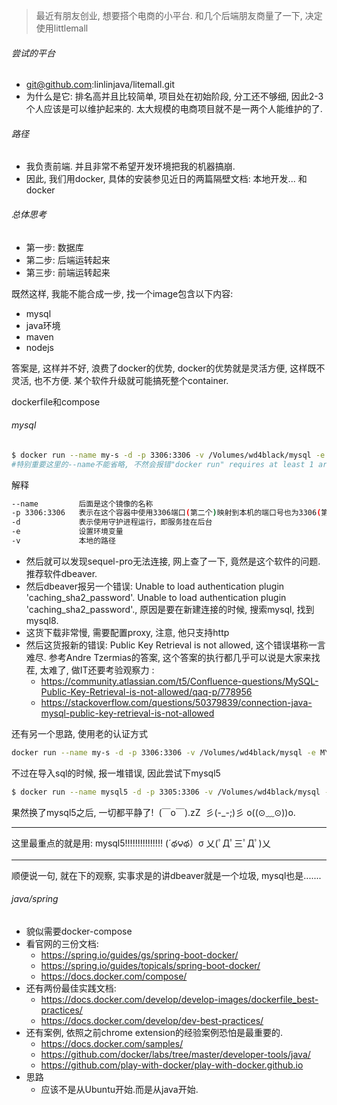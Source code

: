 > 最近有朋友创业, 想要搭个电商的小平台. 和几个后端朋友商量了一下, 决定使用littlemall

###### 尝试的平台

- git@github.com:linlinjava/litemall.git
- 为什么是它: 排名高并且比较简单, 项目处在初始阶段, 分工还不够细, 因此2-3个人应该是可以维护起来的. 太大规模的电商项目就不是一两个人能维护的了.

###### 路径

- 我负责前端. 并且非常不希望开发环境把我的机器搞崩.
- 因此, 我们用docker, 具体的安装参见近日的两篇隔壁文档: 本地开发... 和docker

###### 总体思考

- 第一步: 数据库
- 第二步: 后端运转起来
- 第三步: 前端运转起来

既然这样, 我能不能合成一步, 找一个image包含以下内容:

- mysql
- java环境
- maven
- nodejs

答案是, 这样并不好, 浪费了docker的优势, docker的优势就是灵活方便, 这样既不灵活, 也不方便. 某个软件升级就可能搞死整个container.

dockerfile和compose

###### mysql

```sh
$ docker run --name my-s -d -p 3306:3306 -v /Volumes/wd4black/mysql -e MYSQL_ROOT_PASSWORD=root mysql
#特别重要这里的--name不能省略, 不然会报错"docker run" requires at least 1 argument.
```

解释

```sh
--name         后面是这个镜像的名称
-p 3306:3306   表示在这个容器中使用3306端口(第二个)映射到本机的端口号也为3306(第一个)
-d             表示使用守护进程运行，即服务挂在后台
-e             设置环境变量
-v             本地的路径 
```

- 然后就可以发现sequel-pro无法连接, 网上查了一下, 竟然是这个软件的问题. 推荐软件dbeaver.
- 然后dbeaver报另一个错误:  Unable to load authentication plugin 'caching_sha2_password'. Unable to load authentication plugin 'caching_sha2_password'., 原因是要在新建连接的时候, 搜索mysql, 找到mysql8.
- 这货下载非常慢, 需要配置proxy, 注意, 他只支持http
- 然后这货报新的错误: Public Key Retrieval is not allowed, 这个错误堪称一言难尽. 参考Andre Tzermias的答案, 这个答案的执行都几乎可以说是大家来找茬, 太难了, 做IT还要考验观察力 : 
  - https://community.atlassian.com/t5/Confluence-questions/MySQL-Public-Key-Retrieval-is-not-allowed/qaq-p/778956
  - https://stackoverflow.com/questions/50379839/connection-java-mysql-public-key-retrieval-is-not-allowed

还有另一个思路, 使用老的认证方式

```sh
docker run --name my-s -d -p 3306:3306 -v /Volumes/wd4black/mysql -e MYSQL_ROOT_PASSWORD=root mysql --default_authentication_plugin=mysql_native_password
```

不过在导入sql的时候, 报一堆错误, 因此尝试下mysql5

```sh
$ docker run --name mysql5 -d -p 3305:3306 -v /Volumes/wd4black/mysql -e MYSQL_ROOT_PASSWORD=root mysql:5.7.29
```

果然换了mysql5之后, 一切都平静了!  (￣o￣).zZ    彡(-_-;)彡   o((⊙﹏⊙))o.   

----------------------------------------------------------------------------------------------------------------------------

这里最重点的就是用: mysql5!!!!!!!!!!!!!!!    (´థ౪థ）σ       乂(ﾟДﾟ三ﾟДﾟ)乂 

------------------------

顺便说一句, 就在下的观察, 实事求是的讲dbeaver就是一个垃圾, mysql也是.......

###### java/spring

- 貌似需要docker-compose
- 看官网的三份文档:
  - https://spring.io/guides/gs/spring-boot-docker/
  - https://spring.io/guides/topicals/spring-boot-docker/
  - https://docs.docker.com/compose/
- 还有两份最佳实践文档: 
  - https://docs.docker.com/develop/develop-images/dockerfile_best-practices/
  - https://docs.docker.com/develop/dev-best-practices/
- 还有案例, 依照之前chrome extension的经验案例恐怕是最重要的.
  - https://docs.docker.com/samples/
  - https://github.com/docker/labs/tree/master/developer-tools/java/
  - https://github.com/play-with-docker/play-with-docker.github.io
- 思路
  - 应该不是从Ubuntu开始.而是从java开始.

